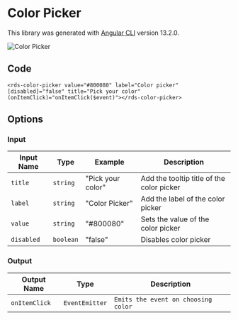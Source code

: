 # Color Picker

This library was generated with [Angular CLI](https://github.com/angular/angular-cli) version 13.2.0.
<p align="left">
<img src="../../assets/Color-Picker.png" alt="Color Picker"/>
<p/>

## Code

`<rds-color-picker
  value="#800080"
  label="Color picker"
  [disabled]="false"
  title="Pick your color"
  (onItemClick)="onItemClick($event)"></rds-color-picker>`
  
## Options
### Input
<!-- prettier-ignore -->
| Input Name                  | Type                             |Example| Description                                                                  |
| --------------------------- | -------------------------------- |------------| ---------------------------------------------------------------------------- |
| `title`                   |  `string`                         | "Pick your color"|Add the tooltip title of the color picker|
| `label`                   |  `string`                         | "Color Picker"|Add the label of the color picker|
| `value`                   |  `string`                         | "#800080"|Sets the value of the color picker|
| `disabled`                     | `boolean`                            |"false"|Disables color picker |


### Output
| Output Name                 | Type          | Description                     |      
| --------------------------- | --------------|------------------|
| `onItemClick`                 |  `EventEmitter`  | `Emits the event on choosing color`  |
